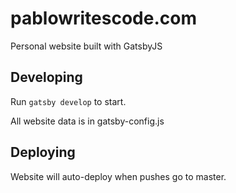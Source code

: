 # pablowritescode.com

Personal website built with GatsbyJS

## Developing

Run `gatsby develop` to start.

All website data is in gatsby-config.js

## Deploying

Website will auto-deploy when pushes go to master.
